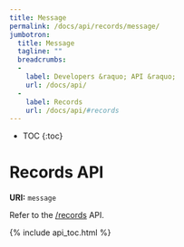 ```yaml
---
title: Message
permalink: /docs/api/records/message/
jumbotron:
  title: Message
  tagline: ""
  breadcrumbs:
  -
    label: Developers &raquo; API &raquo;
    url: /docs/api/
  -
    label: Records
    url: /docs/api/#records
---
```


* TOC
{:toc}

# Records API

**URI:** `message`

Refer to the [/records](/docs/api/modules/records/) API.

{% include api_toc.html %}
